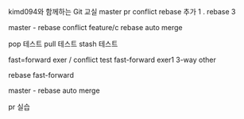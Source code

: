 kimd094와 함께하는 Git 교실
master pr conflict
rebase 추가 1 .
rebase 3

master - rebase conflict
feature/c rebase auto merge

pop 테스트
pull 테스트
stash 테스트




fast=forward exer / conflict test
fast-forward exer1
3-way other

rebase fast-forward

master - rebase auto merge

pr 실습
